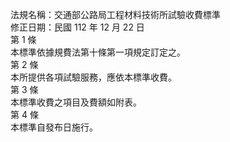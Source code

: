 法規名稱：交通部公路局工程材料技術所試驗收費標準  
修正日期：民國 112 年 12 月 22 日  
第 1 條  
本標準依據規費法第十條第一項規定訂定之。  
第 2 條  
本所提供各項試驗服務，應依本標準收費。  
第 3 條  
本標準收費之項目及費額如附表。  
第 4 條  
本標準自發布日施行。  


